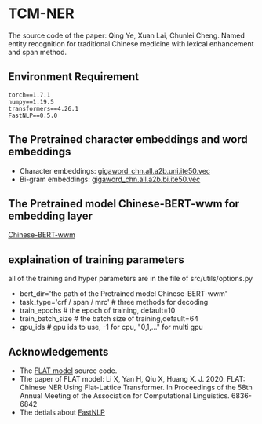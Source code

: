 # TCM-NER
The source code of the paper:
Qing Ye, Xuan Lai, Chunlei Cheng. Named entity recognition for traditional Chinese medicine with lexical enhancement and span method.
## Environment Requirement
    torch==1.7.1 
    numpy==1.19.5 
    transformers==4.26.1 
    FastNLP==0.5.0
## The Pretrained character embeddings and word embeddings
* Character embeddings: [gigaword_chn.all.a2b.uni.ite50.vec](https://drive.google.com/file/d/1_Zlf0OAZKVdydk7loUpkzD2KPEotUE8u/view)
* Bi-gram embeddings: [gigaword_chn.all.a2b.bi.ite50.vec](https://pan.baidu.com/s/1pLO6T9D#list/path=%2F)
## The Pretrained model Chinese-BERT-wwm for embedding layer
[Chinese-BERT-wwm](https://github.com/ymcui/Chinese-BERT-wwm)
## explaination of training parameters
all of the training and hyper parameters are in the file of src/utils/options.py
* bert_dir='the path of the Pretrained model Chinese-BERT-wwm'
* task_type='crf / span / mrc'  # three methods for decoding
* train_epochs  # the epoch of training, default=10
* train_batch_size  # the batch size of training,default=64 
* gpu_ids  # gpu ids to use, -1 for cpu, "0,1,..." for multi gpu
## Acknowledgements
* The [FLAT model](https://github.com/LeeSureman/Flat-Lattice-Transformer) source code.
* The paper of FLAT model: Li X, Yan H, Qiu X, Huang X. J. 2020. FLAT: Chinese NER Using Flat-Lattice Transformer. In Proceedings of the 58th Annual Meeting of the Association for Computational Linguistics. 6836-6842
* The detials about [FastNLP](https://github.com/fastnlp/fastNLP)
